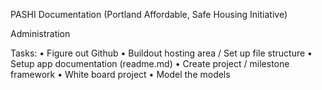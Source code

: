 PASHI Documentation
(Portland Affordable, Safe Housing Initiative)

Administration

Tasks:
•	Figure out Github
•	Buildout hosting area / Set up file structure
•	Setup app documentation (readme.md)
•	Create project / milestone framework
•	White board project 
•	Model the models

